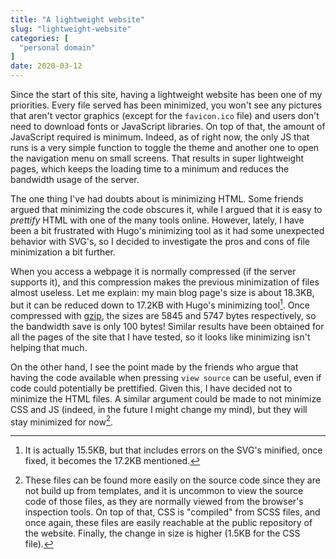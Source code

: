```yaml
---
title: "A lightweight website"
slug: "lightweight-website"
categories: [
  "personal domain"
]
date: 2020-03-12
---
```


Since the start of this site, having a lightweight website has been one of my
priorities. Every file served has been minimized, you won't see any pictures
that aren't vector graphics (except for the `favicon.ico` file) and users don't
need to download fonts or JavaScript libraries. On top of that, the amount of
JavaScript required is minimum. Indeed, as of right now, the only JS that runs
is a very simple function to toggle the theme and another one to open the
navigation menu on small screens. That results in super lightweight pages, which
keeps the loading time to a minimum and reduces the bandwidth usage of the
server.

The one thing I've had doubts about is minimizing HTML. Some friends argued that
minimizing the code obscures it, while I argued that it is easy to *prettify*
HTML with one of the many tools online. However, lately, I have been a bit
frustrated with Hugo's minimizing tool as it had some unexpected behavior with
SVG's, so I decided to investigate the pros and cons of file minimization a bit
further.

When you access a webpage it is normally compressed (if the server supports it),
and this compression makes the previous minimization of files almost useless.
Let me explain: my main blog page's size is about 18.3KB, but it can be reduced
down to 17.2KB with Hugo's minimizing tool[^errors]. Once compressed with
[gzip][gz], the sizes are 5845 and 5747 bytes respectively, so the bandwidth
save is only 100 bytes! Similar results have been obtained for all the pages of
the site that I have tested, so it looks like minimizing isn't helping that
much.

[^errors]: It is actually 15.5KB, but that includes errors on the SVG's
  minified, once fixed, it becomes the 17.2KB mentioned.

On the other hand, I see the point made by the friends who argue that having the
code available when pressing `view source` can be useful, even if code could
potentially be prettified. Given this, I have decided not to minimize the HTML
files. A similar argument could be made to not minimize CSS and JS (indeed, in
the future I might change my mind), but they will stay minimized for
now[^css-js].

[^css-js]: These files can be found more easily on the source code since they
  are not build up from templates, and it is uncommon to view the source code of
  those files, as they are normally viewed from the browser's inspection tools.
  On top of that, CSS is "compiled" from SCSS files, and once again, these files
  are easily reachable at the public repository of the website. Finally, the
  change in size is higher (1.5KB for the CSS file).


[gz]: <https://en.wikipedia.org/wiki/Gzip> "gzip — Wikipedia"

